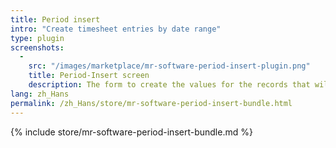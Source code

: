```yaml
---
title: Period insert
intro: "Create timesheet entries by date range"
type: plugin
screenshots:
  - 
    src: "/images/marketplace/mr-software-period-insert-plugin.png"
    title: Period-Insert screen 
    description: The form to create the values for the records that will be created 
lang: zh_Hans
permalink: /zh_Hans/store/mr-software-period-insert-bundle.html
---
```


{% include store/mr-software-period-insert-bundle.md %}
